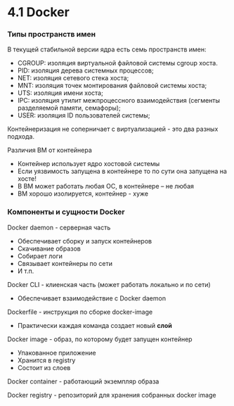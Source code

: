 # 4.1 Docker

### Типы пространств имен

В текущей стабильной версии ядра есть семь пространств имен:

- CGROUP: изоляция виртуальной файловой системы cgroup хоста.
- PID: изоляция дерева системных процессов;
- NET: изоляция сетевого стека хоста;
- MNT: изоляция точек монтирования файловой системы хоста;
- UTS: изоляция имени хоста;
- IPC: изоляция утилит межпроцессного взаимодействия (сегменты разделяемой памяти, семафоры);
- USER: изоляция ID пользователей системы;

Контейнеризация не соперничает с виртуализацией - это два разных подхода.

Различия ВМ от контейнера

- Контейнер использует ядро хостовой системы
- Если уязвимость запущена в контейнере то по сути она запущена на хосте!
- В ВМ может работать любая ОС, в контейнере – не
любая
- ВМ хорошо изолируется, контейнер - хуже

### Компоненты и сущности Docker

Docker daemon - cерверная часть
- Обеспечивает сборку и запуск контейнеров
- Скачивание образов
- Собирает логи
- Связывает контейнеры по сети
- И т.п.

Docker CLI - клиенская часть (может работать локально и по сети)
- Обеспечивает взаимодействие с Docker daemon

Dockerfile - инструкция по сборке docker-image
- Практически каждая команда создает новый **слой**

Docker image - образ, по которому будет запущен контейнер
- Упакованное приложение
- Хранится в registry
- Состоит из слоев

Docker container - работающий экземпляр образа

Docker registry - репозиторий для хранения собранных docker image



